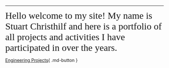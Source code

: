 
---

<span style="font-family: Comic Sans MS; font-size: 30px;">Hello welcome to my site! My name is Stuart Christhilf and here is a portfolio of all projects and activities I have participated in over the years.</span>

[Engineering Projects](about.md){ .md-button }



